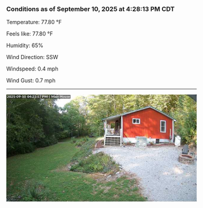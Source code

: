 ### Conditions as of September 10, 2025 at 4:28:13 PM CDT 

Temperature: 77.80 &deg;F

Feels like: 77.80 &deg;F

Humidity: 65%

Wind Direction: SSW

Windspeed: 0.4 mph

Wind Gust: 0.7 mph

---

<img src="./images/latest.jpeg"/>

